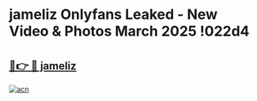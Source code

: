 # jameliz Onlyfans Leaked - New Video & Photos March 2025 !022d4

# <h2><a href="https://3ptxde.iuczelnia.edu.pl?title=jameliz&ref=022d4">🔗👉 🔴 jameliz</a></h2>

[![acn](https://github.com/user-attachments/assets/0f9c940e-d8b0-45ae-aac7-cd30a18b3e1c)](https://3ptxde.iuczelnia.edu.pl?title=jameliz&ref=022d4)

